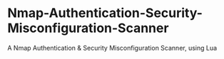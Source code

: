 # Nmap-Authentication-Security-Misconfiguration-Scanner
A Nmap Authentication &amp; Security Misconfiguration Scanner, using Lua 

